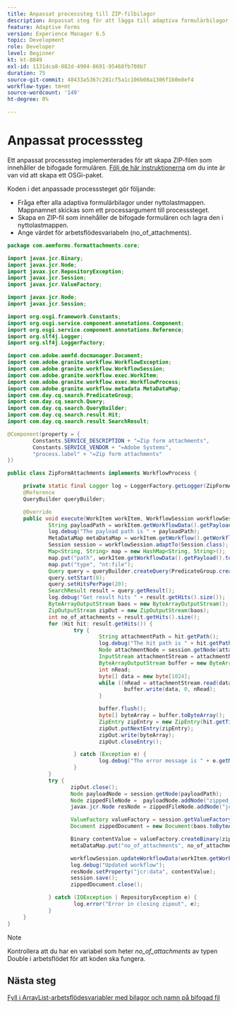 ```yaml
---
title: Anpassat processsteg till ZIP-filbilagor
description: Anpassat steg för att lägga till adaptiva formulärbilagor i en ZIP-fil och lagra ZIP-filen i en arbetsflödesvariabel
feature: Adaptive Forms
version: Experience Manager 6.5
topic: Development
role: Developer
level: Beginner
kt: kt-8049
exl-id: 1131dca8-882d-4904-8691-95468fb708b7
duration: 75
source-git-commit: 48433a5367c281cf5a1c106b08a1306f1b0e8ef4
workflow-type: tm+mt
source-wordcount: '149'
ht-degree: 0%

---
```



# Anpassat processsteg

Ett anpassat processsteg implementerades för att skapa ZIP-filen som innehåller de bifogade formulären. [Följ de här instruktionerna](https://experienceleague.adobe.com/docs/experience-manager-learn/forms/creating-your-first-osgi-bundle/create-your-first-osgi-bundle.html?lang=en) om du inte är van vid att skapa ett OSGi-paket.

Koden i det anpassade processsteget gör följande:

- Fråga efter alla adaptiva formulärbilagor under nyttolastmappen. Mappnamnet skickas som ett processargument till processsteget.
- Skapa en ZIP-fil som innehåller de bifogade formulären och lagra den i nyttolastmappen.
- Ange värdet för arbetsflödesvariabeln (no_of_attachments).

```java
package com.aemforms.formattachments.core;

import javax.jcr.Binary;
import javax.jcr.Node;
import javax.jcr.RepositoryException;
import javax.jcr.Session;
import javax.jcr.ValueFactory;

import javax.jcr.Node;
import javax.jcr.Session;

import org.osgi.framework.Constants;
import org.osgi.service.component.annotations.Component;
import org.osgi.service.component.annotations.Reference;
import org.slf4j.Logger;
import org.slf4j.LoggerFactory;

import com.adobe.aemfd.docmanager.Document;
import com.adobe.granite.workflow.WorkflowException;
import com.adobe.granite.workflow.WorkflowSession;
import com.adobe.granite.workflow.exec.WorkItem;
import com.adobe.granite.workflow.exec.WorkflowProcess;
import com.adobe.granite.workflow.metadata.MetaDataMap;
import com.day.cq.search.PredicateGroup;
import com.day.cq.search.Query;
import com.day.cq.search.QueryBuilder;
import com.day.cq.search.result.Hit;
import com.day.cq.search.result.SearchResult;

@Component(property = {
        Constants.SERVICE_DESCRIPTION + "=Zip form attachments",
        Constants.SERVICE_VENDOR + "=Adobe Systems",
        "process.label" + "=Zip form attachments"
})

public class ZipFormAttachments implements WorkflowProcess {

     private static final Logger log = LoggerFactory.getLogger(ZipFormAttachments.class);
     @Reference
     QueryBuilder queryBuilder;

     @Override
     public void execute(WorkItem workItem, WorkflowSession workflowSession, MetaDataMap processArguments) throws WorkflowException {
             String payloadPath = workItem.getWorkflowData().getPayload().toString();
             log.debug("The payload path is " + payloadPath);
             MetaDataMap metaDataMap = workItem.getWorkflow().getWorkflowData().getMetaDataMap();
             Session session = workflowSession.adaptTo(Session.class);
             Map<String, String> map = new HashMap<String, String>();
             map.put("path", workItem.getWorkflowData().getPayload().toString() + "/" + processArguments.get("PROCESS_ARGS", "string").toString());
             map.put("type", "nt:file");
             Query query = queryBuilder.createQuery(PredicateGroup.create(map), workflowSession.adaptTo(Session.class));
             query.setStart(0);
             query.setHitsPerPage(20);
             SearchResult result = query.getResult();
             log.debug("Get result hits " + result.getHits().size());
             ByteArrayOutputStream baos = new ByteArrayOutputStream();
             ZipOutputStream zipOut = new ZipOutputStream(baos);
             int no_of_attachments = result.getHits().size();
             for (Hit hit: result.getHits()) {
                     try {
                             String attachmentPath = hit.getPath();
                             log.debug("The hit path is " + hit.getPath());
                             Node attachmentNode = session.getNode(attachmentPath + "/jcr:content");
                             InputStream attachmentStream = attachmentNode.getProperty("jcr:data").getBinary().getStream();
                             ByteArrayOutputStream buffer = new ByteArrayOutputStream();
                             int nRead;
                             byte[] data = new byte[1024];
                             while ((nRead = attachmentStream.read(data, 0, data.length)) != -1) {
                                     buffer.write(data, 0, nRead);
                             }

                             buffer.flush();
                             byte[] byteArray = buffer.toByteArray();
                             ZipEntry zipEntry = new ZipEntry(hit.getTitle());
                             zipOut.putNextEntry(zipEntry);
                             zipOut.write(byteArray);
                             zipOut.closeEntry();

                     } catch (Exception e) {
                             log.debug("The error message is " + e.getMessage());
                     }
             }
             try {
                    zipOut.close();
                    Node payloadNode = session.getNode(payloadPath);
                    Node zippedFileNode =  payloadNode.addNode("zipped_attachments.zip", "nt:file");
                    javax.jcr.Node resNode = zippedFileNode.addNode("jcr:content", "nt:resource");

                    ValueFactory valueFactory = session.getValueFactory();
                    Document zippedDocument = new Document(baos.toByteArray());

                    Binary contentValue = valueFactory.createBinary(zippedDocument.getInputStream());
                    metaDataMap.put("no_of_attachments", no_of_attachments);

                    workflowSession.updateWorkflowData(workItem.getWorkflow(), workItem.getWorkflow().getWorkflowData());
                    log.debug("Updated workflow");
                    resNode.setProperty("jcr:data", contentValue);
                    session.save();
                    zippedDocument.close();

             } catch (IOException | RepositoryException e) {
                     log.error("Error in closing zipout", e);
             }
     }
}
```

>[!NOTE]
>
> Kontrollera att du har en variabel som heter _no_of_attachments_ av typen Double i arbetsflödet för att koden ska fungera.

## Nästa steg

[Fyll i ArrayList-arbetsflödesvariabler med bilagor och namn på bifogad fil](./custom-process-step.md)


